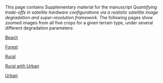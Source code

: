 This page contains Supplementary material for the manuscript *Quantifying trade-offs in satellite hardware configurations via a
realistic satellite image degradation and super-resolution framework*. The following pages show zoomed images from all five crops for a given terrain type, under several different degradation parameters:

[Beach](beach.md)

[Forest](forest.md)

[Rural](rural.md)

[Rural with Urban](rural_w_urban.md)

[Urban](urban.md)
